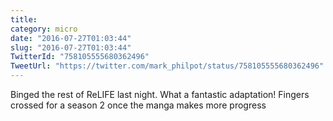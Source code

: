 ```yaml
---
title: 
category: micro
date: "2016-07-27T01:03:44"
slug: "2016-07-27T01:03:44"
TwitterId: "758105555680362496"
TweetUrl: "https://twitter.com/mark_philpot/status/758105555680362496"
---
```


Binged the rest of ReLIFE last night. What a fantastic adaptation! Fingers
crossed for a season 2 once the manga makes more progress
